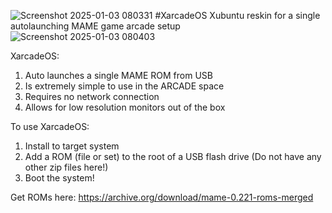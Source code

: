 ![Screenshot 2025-01-03 080331](https://github.com/user-attachments/assets/7a17e4aa-2f2b-464a-886d-f0b658626a04)
#XarcadeOS
Xubuntu reskin for a single autolaunching MAME game arcade setup
![Screenshot 2025-01-03 080403](https://github.com/user-attachments/assets/5e74f6cc-042c-4207-9132-92da815ff95f)

XarcadeOS:
1) Auto launches a single MAME ROM from USB
3) Is extremely simple to use in the ARCADE space
5) Requires no network connection
6) Allows for low resolution monitors out of the box

To use XarcadeOS:
1) Install to target system
2) Add a ROM (file or set) to the root of a USB flash drive (Do not have any other zip files here!)
3) Boot the system!

Get ROMs here: https://archive.org/download/mame-0.221-roms-merged

